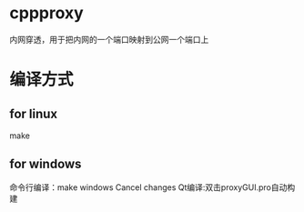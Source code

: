 # cppproxy
内网穿透，用于把内网的一个端口映射到公网一个端口上

# 编译方式

## for linux
make

## for windows

命令行编译：make windows
Cancel changes
Qt编译:双击proxyGUI.pro自动构建
